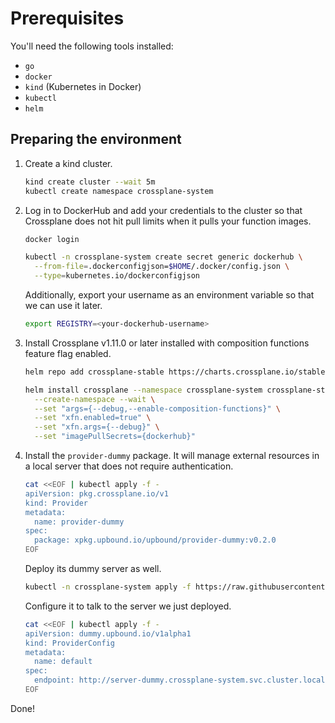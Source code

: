 # Prerequisites

You'll need the following tools installed:
* `go`
* `docker`
* `kind` (Kubernetes in Docker)
* `kubectl`
* `helm`

## Preparing the environment


1. Create a kind cluster.
   ```bash
   kind create cluster --wait 5m
   kubectl create namespace crossplane-system
   ```
2. Log in to DockerHub and add your credentials to the cluster so that Crossplane
   does not hit pull limits when it pulls your function images.
   ```bash
   docker login
   ```
   ```bash
   kubectl -n crossplane-system create secret generic dockerhub \
     --from-file=.dockerconfigjson=$HOME/.docker/config.json \
     --type=kubernetes.io/dockerconfigjson
   ```
   Additionally, export your username as an environment variable so that we can
    use it later.
    ```bash
    export REGISTRY=<your-dockerhub-username>
    ```
3. Install Crossplane v1.11.0 or later installed with composition functions
   feature flag enabled.
   ```bash
   helm repo add crossplane-stable https://charts.crossplane.io/stable && helm repo update
   ```
   ```bash
   helm install crossplane --namespace crossplane-system crossplane-stable/crossplane \
     --create-namespace --wait \
     --set "args={--debug,--enable-composition-functions}" \
     --set "xfn.enabled=true" \
     --set "xfn.args={--debug}" \
     --set "imagePullSecrets={dockerhub}"
   ```
4. Install the `provider-dummy` package. It will manage external resources in a
   local server that does not require authentication.
   ```bash
   cat <<EOF | kubectl apply -f -
   apiVersion: pkg.crossplane.io/v1
   kind: Provider
   metadata:
     name: provider-dummy
   spec:
     package: xpkg.upbound.io/upbound/provider-dummy:v0.2.0
   EOF
   ```
   Deploy its dummy server as well.
   ```bash
   kubectl -n crossplane-system apply -f https://raw.githubusercontent.com/upbound/provider-dummy/v0.2.0/cluster/server-deployment.yaml
   ```
   Configure it to talk to the server we just deployed.
   ```bash
   cat <<EOF | kubectl apply -f -
   apiVersion: dummy.upbound.io/v1alpha1
   kind: ProviderConfig
   metadata:
     name: default
   spec:
     endpoint: http://server-dummy.crossplane-system.svc.cluster.local
   EOF
   ```

Done!
